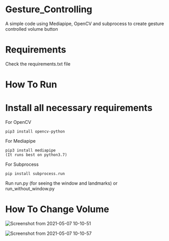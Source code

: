 # Gesture_Controlling

A simple code using Mediapipe, OpenCV and subprocess to create gesture controlled volume button

# Requirements
  
  Check the requirements.txt file
 
# How To Run
  
  # Install all necessary requirements
  
  For OpenCV
    
    pip3 install opencv-python
  
  For Mediapipe
    
    pip3 install mediapipe
    (It runs best on python3.7)
  
  For Subprocess
    
    pip install subprocess.run
  
  Run run.py (for seeing the window and landmarks) or run_without_window.py
    
# How To Change Volume
  
  ![Screenshot from 2021-05-07 10-10-51](https://user-images.githubusercontent.com/74947682/117399245-ba555900-af1d-11eb-9ca4-0a22fd812723.png)
  
  ![Screenshot from 2021-05-07 10-10-57](https://user-images.githubusercontent.com/74947682/117399254-c3dec100-af1d-11eb-8fca-7eb49c596f70.png)

